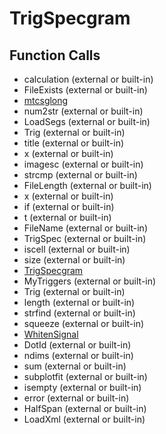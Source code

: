 # TrigSpecgram

## Function Calls
- calculation  (external or built-in)
- FileExists (external or built-in)
- [mtcsglong](mtcsglong.md)
- num2str (external or built-in)
- LoadSegs (external or built-in)
- Trig (external or built-in)
- title (external or built-in)
- x  (external or built-in)
- imagesc (external or built-in)
- strcmp (external or built-in)
- FileLength (external or built-in)
- x (external or built-in)
- if  (external or built-in)
- t (external or built-in)
- FileName (external or built-in)
- TrigSpec (external or built-in)
- iscell (external or built-in)
- size (external or built-in)
- [TrigSpecgram](TrigSpecgram.md)
- MyTriggers (external or built-in)
- Trig  (external or built-in)
- length (external or built-in)
- strfind (external or built-in)
- squeeze (external or built-in)
- [WhitenSignal](WhitenSignal.md)
- DotId (external or built-in)
- ndims (external or built-in)
- sum (external or built-in)
- subplotfit (external or built-in)
- isempty (external or built-in)
- error (external or built-in)
- HalfSpan (external or built-in)
- LoadXml (external or built-in)

